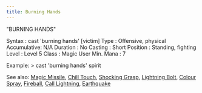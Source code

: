 ```yaml
---
title: Burning Hands
---
```


"BURNING HANDS"

Syntax : cast 'burning hands' \[victim\] Type : Offensive, physical
Accumulative: N/A Duration : No Casting : Short Position : Standing,
fighting Level : Level 5 Class : Magic User Min. Mana : 7

Example: \> cast 'burning hands' spirit

See also: [Magic Missile](Magic_Missile "wikilink"), [Chill
Touch](Chill_Touch "wikilink"), [Shocking
Grasp](Shocking_Grasp "wikilink"), [Lightning
Bolt](Lightning_Bolt "wikilink"), [Colour
Spray](Colour_Spray "wikilink"), [Fireball](Fireball "wikilink"), [Call
Lightning](Call_Lightning "wikilink"),
[Earthquake](Earthquake "wikilink")